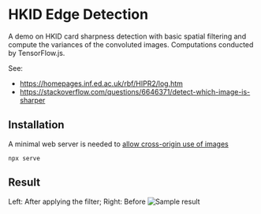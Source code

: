 # HKID Edge Detection

A demo on HKID card sharpness detection with basic spatial filtering and compute the variances of the convoluted images. Computations conducted by TensorFlow.js.

See:

- https://homepages.inf.ed.ac.uk/rbf/HIPR2/log.htm
- https://stackoverflow.com/questions/6646371/detect-which-image-is-sharper

## Installation

A minimal web server is needed to [allow cross-origin use of images](https://developer.mozilla.org/en-US/docs/Web/HTML/CORS_enabled_image)

```
npx serve
```

## Result

Left: After applying the filter; Right: Before
![Sample result](sample.png)
